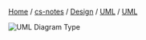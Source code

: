 [Home](https://mengxianbin.github.io) /
[cs-notes](https://mengxianbin.github.io/cs-notes/content) /
[Design](https://mengxianbin.github.io/cs-notes/content/Design) /
[UML](https://mengxianbin.github.io/cs-notes/content/Design/UML) /
[UML](https://mengxianbin.github.io/cs-notes/content/Design/UML/UML)

![UML Diagram Type](https://cdn.visual-paradigm.com/guide/uml/what-is-class-diagram/01-class-diagram-in-uml-diagram-hierarchy.png)
